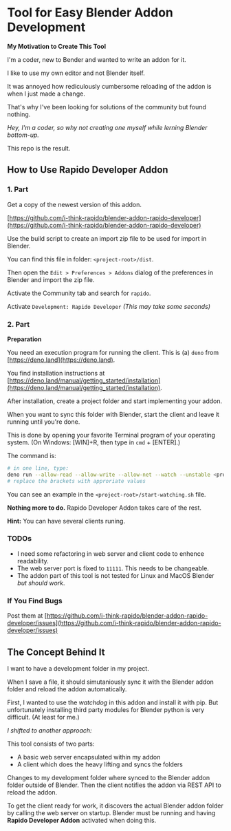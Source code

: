 # Tool for Easy Blender Addon Development

**My Motivation to Create This Tool**

I'm a coder, new to Bender and wanted to write an addon for it.

I like to use my own editor and not Blender itself.

It was annoyed how rediculously cumbersome reloading of the addon is when I just made a change.

That's why I've been looking for solutions of the community but found nothing.

*Hey, I'm a coder, so why not creating one myself while lerning Blender bottom-up.*

This repo is the result.


## How to Use Rapido Developer Addon

### 1. Part

Get a copy of the newest version of this addon.

[https://github.com/i-think-rapido/blender-addon-rapido-developer](https://github.com/i-think-rapido/blender-addon-rapido-developer)

Use the build script to create an import zip file to be used for import in Blender.

You can find this file in folder: ```<project-root>/dist```.

Then open the ```Edit > Preferences > Addons``` dialog of the preferences in Blender and import the zip file.

Activate the Community tab and search for ```rapido```.

Activate ```Development: Rapido Developer``` *(This may take some seconds)*

### 2. Part

**Preparation**

You need an execution program for running the client. This is (a) ```deno``` from [https://deno.land](https://deno.land).

You find installation instructions at [https://deno.land/manual/getting_started/installation](https://deno.land/manual/getting_started/installation).

After installation, create a project folder and start implementing your addon.

When you want to sync this folder with Blender, start the client and leave it running until you're done.

This is done by opening your favorite Terminal program of your operating system. (On Windows: [WIN]+R, then type in ```cmd``` + [ENTER].)

The command is:

```bash
# in one line, type:
deno run --allow-read --allow-write --allow-net --watch --unstable <project-root>/watcher/watch.ts <addon-name-without-spaces> <folder-to-watch>
# replace the brackets with approriate values
```

You can see an example in the ```<project-root>/start-watching.sh``` file.

**Nothing more to do.** Rapido Developer Addon takes care of the rest.

**Hint:** You can have several clients runing.

### TODOs

* I need some refactoring in web server and client code to enhence readability.
* The web server port is fixed to ```11111```. This needs to be changeable.
* The addon part of this tool is not tested for Linux and MacOS Blender *but should work*.

### If You Find Bugs

Post them at [https://github.com/i-think-rapido/blender-addon-rapido-developer/issues](https://github.com/i-think-rapido/blender-addon-rapido-developer/issues)

## The Concept Behind It

I want to have a development folder in my project. 

When I save a file, it should simutaniously sync it with the Blender addon folder and reload the addon automatically.

First, I wanted to use the *watchdog* in this addon and install it with pip. But unfortunately installing third party modules for Blender python is very difficult. (At least for me.)

*I shifted to another approach:*

This tool consists of two parts:

- A basic web server encapsulated within my addon
- A client which does the heavy lifting and syncs the folders

Changes to my development folder where synced to the Blender addon folder outside of Blender. Then the client notifies the addon via REST API to reload the addon.

To get the client ready for work, it discovers the actual Blender addon folder by calling the web server on startup. Blender must be running and having **Rapido Developer Addon** activated when doing this.

